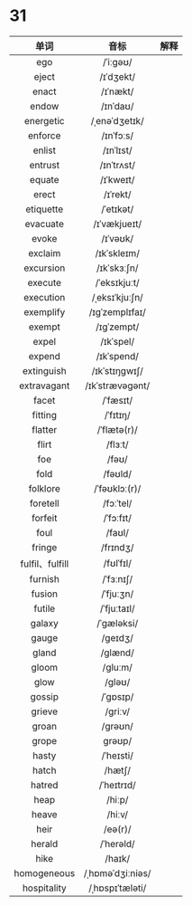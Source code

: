 # 31

|      单词       |       音标       | 解释 |
| :-------------: | :--------------: | :--: |
|       ego       |     /ˈiːɡəʊ/     |      |
|      eject      |    /ɪˈdʒekt/     |      |
|      enact      |     /ɪˈnækt/     |      |
|      endow      |     /ɪnˈdaʊ/     |      |
|    energetic    |  /ˌenəˈdʒetɪk/   |      |
|     enforce     |    /ɪnˈfɔːs/     |      |
|     enlist      |    /ɪnˈlɪst/     |      |
|     entrust     |    /ɪnˈtrʌst/    |      |
|     equate      |    /ɪˈkweɪt/     |      |
|      erect      |     /ɪˈrekt/     |      |
|    etiquette    |    /ˈetɪkət/     |      |
|    evacuate     |   /ɪˈvækjueɪt/   |      |
|      evoke      |     /ɪˈvəʊk/     |      |
|     exclaim     |   /ɪkˈskleɪm/    |      |
|    excursion    |   /ɪkˈskɜːʃn/    |      |
|     execute     |   /ˈeksɪkjuːt/   |      |
|    execution    |  /ˌeksɪˈkjuːʃn/  |      |
|    exemplify    |  /ɪɡˈzemplɪfaɪ/  |      |
|     exempt      |    /ɪɡˈzempt/    |      |
|      expel      |    /ɪkˈspel/     |      |
|     expend      |    /ɪkˈspend/    |      |
|   extinguish    |  /ɪkˈstɪŋɡwɪʃ/   |      |
|   extravagant   | /ɪkˈstrævəɡənt/  |      |
|      facet      |     /ˈfæsɪt/     |      |
|     fitting     |     /ˈfɪtɪŋ/     |      |
|     flatter     |   /ˈflætə(r)/    |      |
|      flirt      |     /flɜːt/      |      |
|       foe       |      /fəʊ/       |      |
|      fold       |     /fəʊld/      |      |
|    folklore     |  /ˈfəʊklɔː(r)/   |      |
|    foretell     |    /fɔːˈtel/     |      |
|     forfeit     |    /ˈfɔːfɪt/     |      |
|      foul       |      /faʊl/      |      |
|     fringe      |     /frɪndʒ/     |      |
| fulfil、fulfill |    /fʊlˈfɪl/     |      |
|     furnish     |    /ˈfɜːnɪʃ/     |      |
|     fusion      |    /ˈfjuːʒn/     |      |
|     futile      |   /ˈfjuːtaɪl/    |      |
|     galaxy      |    /ˈɡæləksi/    |      |
|      gauge      |     /ɡeɪdʒ/      |      |
|      gland      |     /ɡlænd/      |      |
|      gloom      |     /ɡluːm/      |      |
|      glow       |      /ɡləʊ/      |      |
|     gossip      |     /ˈɡɒsɪp/     |      |
|     grieve      |     /ɡriːv/      |      |
|      groan      |     /ɡrəʊn/      |      |
|      grope      |      ɡrəʊp/      |      |
|      hasty      |    /ˈheɪsti/     |      |
|      hatch      |      /hætʃ/      |      |
|     hatred      |    /ˈheɪtrɪd/    |      |
|      heap       |      /hiːp/      |      |
|      heave      |      /hiːv/      |      |
|      heir       |     /eə(r)/      |      |
|     herald      |    /ˈherəld/     |      |
|      hike       |      /haɪk/      |      |
|   homogeneous   | /ˌhɒməˈdʒiːniəs/ |      |
|   hospitality   | /ˌhɒspɪˈtæləti/  |      |